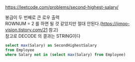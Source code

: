 https://leetcode.com/problems/second-highest-salary/

봉급이 두 번째로 큰 로우 출력  
ROWNUM = 2 를 하면 될 것 같았지만 절대 안된다.(https://jimoo-vision.tistory.com/21 참고)  
참고로 DECODE 의 결과는 STRING이다



```SQL
select max(Salary) as SecondHighestSalary
from Employee
where Salary not in (select max(Salary) from Employee)
```
